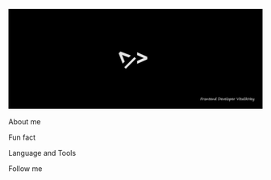 [![Header](https://github.com/VitalikHey/VitalikHey/blob/main/assets/header.jpg)](https://t.me/VitalikHey)

About me

Fun fact

Language and Tools

Follow me